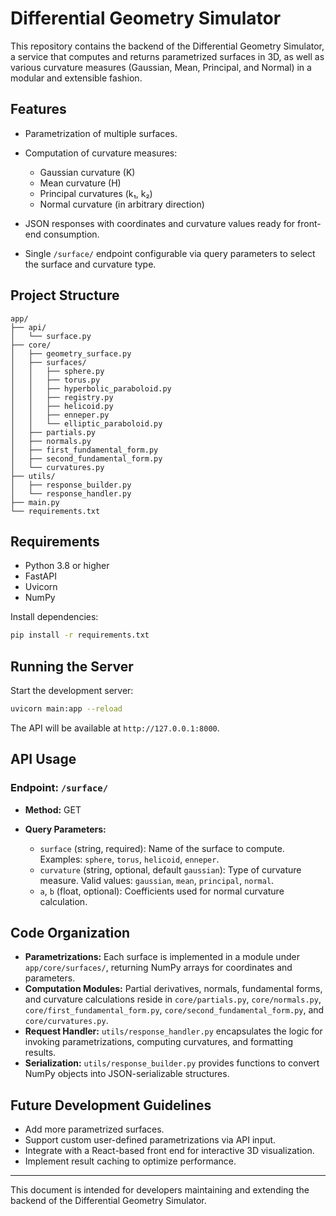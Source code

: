 # Differential Geometry Simulator

This repository contains the backend of the Differential Geometry Simulator, a service that computes and returns parametrized surfaces in 3D, as well as various curvature measures (Gaussian, Mean, Principal, and Normal) in a modular and extensible fashion.

## Features

* Parametrization of multiple surfaces.
* Computation of curvature measures:

  * Gaussian curvature (K)
  * Mean curvature (H)
  * Principal curvatures (k₁, k₂)
  * Normal curvature (in arbitrary direction)
* JSON responses with coordinates and curvature values ready for front-end consumption.
* Single `/surface/` endpoint configurable via query parameters to select the surface and curvature type.

## Project Structure

```
app/
├── api/
│   └── surface.py               
├── core/
│   ├── geometry_surface.py      
│   ├── surfaces/               
│   │   ├── sphere.py
│   │   ├── torus.py
│   │   ├── hyperbolic_paraboloid.py
│   │   ├── registry.py
│   │   ├── helicoid.py
│   │   ├── enneper.py
│   │   └── elliptic_paraboloid.py
│   ├── partials.py            
│   ├── normals.py             
│   ├── first_fundamental_form.py
│   ├── second_fundamental_form.py
│   └── curvatures.py          
├── utils/
│   ├── response_builder.py    
│   └── response_handler.py    
├── main.py                    
└── requirements.txt
```

## Requirements

* Python 3.8 or higher
* FastAPI
* Uvicorn
* NumPy

Install dependencies:

```bash
pip install -r requirements.txt
```

## Running the Server

Start the development server:

```bash
uvicorn main:app --reload
```

The API will be available at `http://127.0.0.1:8000`.

## API Usage

### Endpoint: `/surface/`

* **Method:** GET
* **Query Parameters:**

  * `surface` (string, required): Name of the surface to compute. Examples: `sphere`, `torus`, `helicoid`, `enneper`.
  * `curvature` (string, optional, default `gaussian`): Type of curvature measure. Valid values: `gaussian`, `mean`, `principal`, `normal`.
  * `a`, `b` (float, optional): Coefficients used for normal curvature calculation.

## Code Organization

* **Parametrizations:** Each surface is implemented in a module under `app/core/surfaces/`, returning NumPy arrays for coordinates and parameters.
* **Computation Modules:** Partial derivatives, normals, fundamental forms, and curvature calculations reside in `core/partials.py`, `core/normals.py`, `core/first_fundamental_form.py`, `core/second_fundamental_form.py`, and `core/curvatures.py`.
* **Request Handler:** `utils/response_handler.py` encapsulates the logic for invoking parametrizations, computing curvatures, and formatting results.
* **Serialization:** `utils/response_builder.py` provides functions to convert NumPy objects into JSON-serializable structures.

## Future Development Guidelines

* Add more parametrized surfaces.
* Support custom user-defined parametrizations via API input.
* Integrate with a React-based front end for interactive 3D visualization.
* Implement result caching to optimize performance.

---

This document is intended for developers maintaining and extending the backend of the Differential Geometry Simulator.